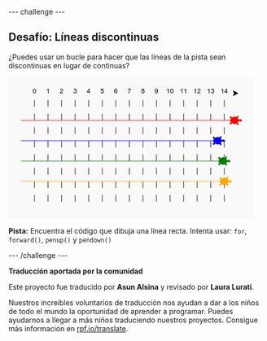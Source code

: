 --- challenge ---

## Desafío: Líneas discontinuas

¿Puedes usar un bucle para hacer que las líneas de la pista sean discontinuas en lugar de continuas?

![captura de pantalla](images/race-finished.png)

**Pista:** Encuentra el código que dibuja una línea recta. Intenta usar: `for`, `forward()`, `penup()` y `pendown()`

--- /challenge ---


**Traducción aportada por la comunidad**

Este proyecto fue traducido por **Asun Alsina** y revisado por **Laura Lurati**.

Nuestros increíbles voluntarios de traducción nos ayudan a dar a los niños de todo el mundo la oportunidad de aprender a programar. Puedes ayudarnos a llegar a más niños traduciendo nuestros proyectos. Consigue más información en [rpf.io/translate](https://rpf.io/translate).